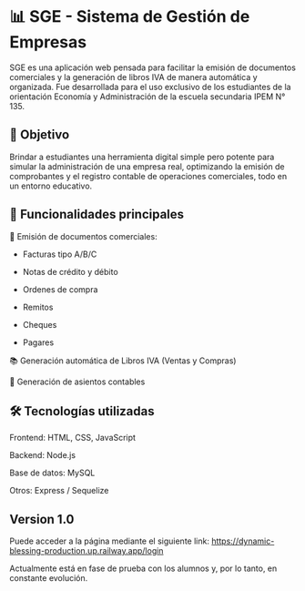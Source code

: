 # 📊 SGE - Sistema de Gestión de Empresas
SGE es una aplicación web pensada para facilitar la emisión de documentos comerciales y la generación de libros IVA de manera automática y organizada. Fue desarrollada para el uso exclusivo de los estudiantes de la orientación Economía y Administración de la escuela secundaria IPEM N° 135.

## 🎯 Objetivo
Brindar a estudiantes una herramienta digital simple pero potente para simular la administración de una empresa real, optimizando la emisión de comprobantes y el registro contable de operaciones comerciales, todo en un entorno educativo.

## 🧩 Funcionalidades principales
📄 Emisión de documentos comerciales:

- Facturas tipo A/B/C

- Notas de crédito y débito

- Ordenes de compra

- Remitos
  
- Cheques
  
- Pagares

📚 Generación automática de Libros IVA (Ventas y Compras)

🧾 Generación de asientos contables


## 🛠️ Tecnologías utilizadas
Frontend: HTML, CSS, JavaScript

Backend: Node.js

Base de datos: MySQL

Otros: Express / Sequelize

## Version 1.0
Puede acceder a la página mediante el siguiente link: https://dynamic-blessing-production.up.railway.app/login

Actualmente está en fase de prueba con los alumnos y, por lo tanto, en constante evolución.

#
